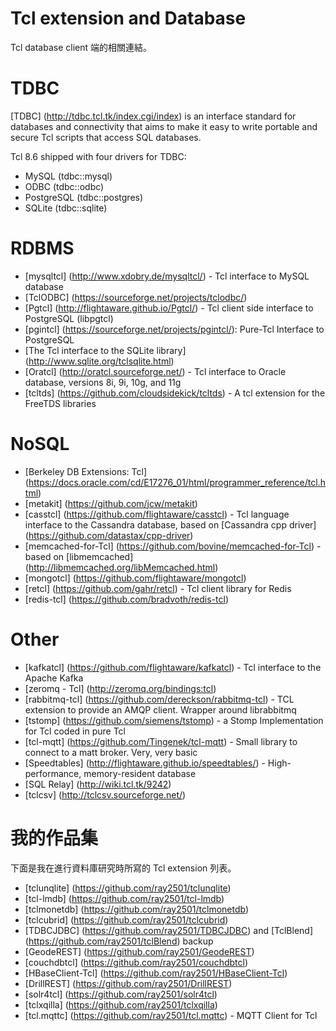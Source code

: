 Tcl extension and Database
=====

Tcl database client 端的相關連結。


TDBC
=====

[TDBC] (http://tdbc.tcl.tk/index.cgi/index) is an interface standard
for databases and connectivity that aims to make it easy to write portable
and secure Tcl scripts that access SQL databases.

Tcl 8.6 shipped with four drivers for TDBC:
* MySQL (tdbc::mysql)
* ODBC (tdbc::odbc)
* PostgreSQL (tdbc::postgres)
* SQLite (tdbc::sqlite)

RDBMS
=====

* [mysqltcl] (http://www.xdobry.de/mysqltcl/) - Tcl interface to MySQL database
* [TclODBC] (https://sourceforge.net/projects/tclodbc/)
* [Pgtcl] (http://flightaware.github.io/Pgtcl/) - Tcl client side interface to PostgreSQL (libpgtcl)
* [pgintcl] (https://sourceforge.net/projects/pgintcl/): Pure-Tcl Interface to PostgreSQL
* [The Tcl interface to the SQLite library] (http://www.sqlite.org/tclsqlite.html)
* [Oratcl] (http://oratcl.sourceforge.net/) - Tcl interface to Oracle database, versions 8i, 9i, 10g, and 11g
* [tcltds] (https://github.com/cloudsidekick/tcltds) - A tcl extension for the FreeTDS libraries


NoSQL
=====

* [Berkeley DB Extensions: Tcl] (https://docs.oracle.com/cd/E17276_01/html/programmer_reference/tcl.html)
* [metakit] (https://github.com/jcw/metakit)
* [casstcl] (https://github.com/flightaware/casstcl) - Tcl language interface to the Cassandra database,
based on [Cassandra cpp driver] (https://github.com/datastax/cpp-driver)
* [memcached-for-Tcl] (https://github.com/bovine/memcached-for-Tcl) - based on
[libmemcached] (http://libmemcached.org/libMemcached.html)
* [mongotcl] (https://github.com/flightaware/mongotcl)
* [retcl] (https://github.com/gahr/retcl) - Tcl client library for Redis
* [redis-tcl] (https://github.com/bradvoth/redis-tcl)


Other
=====

* [kafkatcl] (https://github.com/flightaware/kafkatcl) - Tcl interface to the Apache Kafka
* [zeromq - Tcl] (http://zeromq.org/bindings:tcl)
* [rabbitmq-tcl] (https://github.com/dereckson/rabbitmq-tcl) - TCL extension to provide an AMQP client. Wrapper around librabbitmq
* [tstomp] (https://github.com/siemens/tstomp) - a Stomp Implementation for Tcl coded in pure Tcl
* [tcl-mqtt] (https://github.com/Tingenek/tcl-mqtt) - Small library to connect to a matt broker. Very, very basic
* [Speedtables] (http://flightaware.github.io/speedtables/) - High-performance, memory-resident database
* [SQL Relay] (http://wiki.tcl.tk/9242)
* [tclcsv] (http://tclcsv.sourceforge.net/)


我的作品集
=====

下面是我在進行資料庫研究時所寫的 Tcl extension 列表。

* [tclunqlite] (https://github.com/ray2501/tclunqlite)
* [tcl-lmdb] (https://github.com/ray2501/tcl-lmdb)
* [tclmonetdb] (https://github.com/ray2501/tclmonetdb)
* [tclcubrid] (https://github.com/ray2501/tclcubrid)
* [TDBCJDBC] (https://github.com/ray2501/TDBCJDBC) and [TclBlend] (https://github.com/ray2501/tclBlend) backup
* [GeodeREST] (https://github.com/ray2501/GeodeREST)
* [couchdbtcl] (https://github.com/ray2501/couchdbtcl)
* [HBaseClient-Tcl] (https://github.com/ray2501/HBaseClient-Tcl)
* [DrillREST] (https://github.com/ray2501/DrillREST)
* [solr4tcl] (https://github.com/ray2501/solr4tcl)
* [tclxqilla] (https://github.com/ray2501/tclxqilla)
* [tcl.mqttc] (https://github.com/ray2501/tcl.mqttc) - MQTT Client for Tcl


